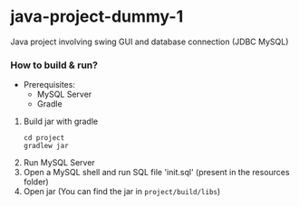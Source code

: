 # java-project-dummy-1
Java project involving swing GUI and database connection (JDBC MySQL)


### How to build & run?
* Prerequisites:
  * MySQL Server
  * Gradle

1. Build jar with gradle
    ```
    cd project
    gradlew jar
    
    ```
1. Run MySQL Server
1. Open a MySQL shell and run SQL file 'init.sql' (present in the resources folder)
1. Open jar (You can find the jar in `project/build/libs`)
    
